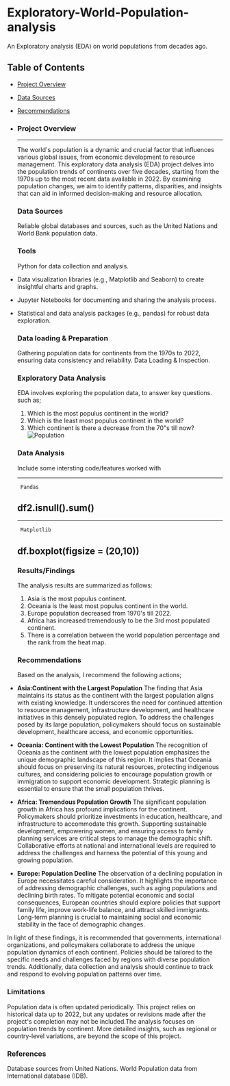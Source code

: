 # Exploratory-World-Population-analysis
An  Exploratory analysis (EDA) on world populations from decades ago.

## Table of Contents
- [Project Overview](#project-overview)
- [Data Sources](#data-sources)
- [Recommendations](#recommendations)

- ### Project Overview
  ---

  The world's population is a dynamic and crucial factor that influences various global issues, from economic development to resource management. This exploratory data analysis (EDA) project delves into the population trends of continents over five decades, starting from the 1970s up to the most recent data available in 2022. By examining population changes, we aim to identify patterns, disparities, and insights that can aid in informed decision-making and resource allocation.

  ### Data Sources
  
  Reliable global databases and sources, such as the United Nations and World Bank population data.

  ### Tools
  
  Python for data collection and analysis.
- Data visualization libraries (e.g., Matplotlib and Seaborn) to create insightful charts and graphs.
- Jupyter Notebooks for documenting and sharing the analysis process.
- Statistical and data analysis packages (e.g., pandas) for robust data exploration.

  ### Data loading & Preparation
  
  Gathering population data for continents from the 1970s to 2022, ensuring data consistency and reliability.
  Data Loading & Inspection.

  ### Exploratory Data Analysis
  
  EDA involves exploring the population data, to answer key questions. such as;
  1. Which is the most populus continent in the world?
  2. Which is the least most populus continent in the world?
  3. Which continent is there a decrease from the 70"s till now?
     ![Population](https://github.com/Echecorneliusjr001/Exploratory-World-Population-analysis/assets/149030759/fd45fc46-220e-4a73-a7da-aaeef0726989)

  ### Data Analysis
  
  Include some intersting code/features worked with
  
  ---
       Pandas
  df2.isnull().sum()
  ---
  
  ---
       Matplotlib
  df.boxplot(figsize = (20,10))
  ---

  ### Results/Findings
  
  The analysis results are summarized as follows:
    1. Asia is the most populus continent.
    2. Oceania is the least most populus continent in the world.
    3. Europe population decreased from 1970's till 2022.
    4. Africa has increased tremendously to be the 3rd most populated continent.
    5. There is a correlation between the world population percentage and the rank from the heat map.
 
  ### Recommendations
   Based on the analysis, I recommend the following actions;
  
- **Asia:Continent with the Largest Population**
 The finding that Asia maintains its status as the continent with the largest population aligns with existing knowledge. It underscores the need for continued attention to 
 resource management, infrastructure development, and healthcare initiatives in this densely populated region. To address the challenges posed by its large population, 
 policymakers should focus on sustainable development, healthcare access, and economic opportunities.

- **Oceania: Continent with the Lowest Population**
 The recognition of Oceania as the continent with the lowest population emphasizes the unique demographic landscape of this region. It implies that Oceania should focus on 
 preserving its natural resources, protecting indigenous cultures, and considering policies to encourage population growth or immigration to support economic development. 
 Strategic planning is essential to ensure that the small population thrives.

- **Africa: Tremendous Population Growth**
 The significant population growth in Africa has profound implications for the continent. Policymakers should prioritize investments in education, healthcare, and 
 infrastructure to accommodate this growth. Supporting sustainable development, empowering women, and ensuring access to family planning services are critical steps to 
 manage the demographic shift. Collaborative efforts at national and international levels are required to address the challenges and harness the potential of this young and 
 growing population.
 
- **Europe: Population Decline**
 The observation of a declining population in Europe necessitates careful consideration. It highlights the importance of addressing demographic challenges, such as aging 
 populations and declining birth rates. To mitigate potential economic and social consequences, European countries should explore policies that support family life, improve 
 work-life balance, and attract skilled immigrants. Long-term planning is crucial to maintaining social and economic stability in the face of demographic changes.

In light of these findings, it is recommended that governments, international organizations, and policymakers collaborate to address the unique population dynamics of each continent. Policies should be tailored to the specific needs and challenges faced by regions with diverse population trends. Additionally, data collection and analysis should continue to track and respond to evolving population patterns over time.

### Limitations
Population data is often updated periodically. This project relies on historical data up to 2022, but any updates or revisions made after the project's completion may not be included.The analysis focuses on population trends by continent. More detailed insights, such as regional or country-level variations, are beyond the scope of this project.


### References
 Database sources from United Nations.
 World Population data from International database (IDB).
 
